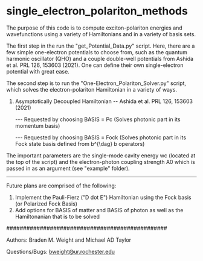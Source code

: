 # single_electron_polariton_methods

The purpose of this code is to compute exciton-polariton energies and wavefunctions using a variety of Hamiltonians and in a variety of basis sets.

The first step in the run the "get_Potential_Data.py" script. Here, there are a few simple one-electron potentials to choose from, such as the quantum harmonic oscillator (QHO) and a couple double-well potentials from  Ashida et al. PRL 126, 153603 (2021). One can define their own single-electron potential with great ease.

The second step is to run the "One-Electron_Polariton_Solver.py" script, which solves the electron-polariton Hamiltonian in a variety of ways.
  1. Asymptotically Decoupled Hamiltonian -- Ashida et al. PRL 126, 153603 (2021)
 
      --- Requested by choosing BASIS = Pc (Solves photonic part in its momentum basis)
      
      --- Requested by choosing BASIS = Fock (Solves photonic part in its Fock state basis defined from b^{\dag} b operators)
 
 The important parameters are the single-mode cavity energy wc (located at the top of the script) and the electron-photon coupling strength A0 which is passed in as an argument (see "example" folder).
 
 
 
 
 
**************************************
Future plans are comprised of the following:
  1. Implement the Pauli-Fierz ("D dot E") Hamiltonian using the Fock basis (or Polarized Fock Basis)
  2. Add options for BASIS of matter and BASIS of photon as well as the Hamiltonanian that is to be solved





################################################

Authors: Braden M. Weight and Michael AD Taylor

Questions/Bugs: bweight@ur.rochester.edu
